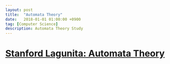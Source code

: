 ```yaml
---
layout: post
title:  "Automata Theory"
date:   2018-01-01 01:00:00 +0900
tag: [Computer Science]
description: Automata Theory Study
---
```


# [Stanford Lagunita: Automata Theory](https://lagunita.stanford.edu/courses/course-v1:ComputerScience+Automata+SelfPaced/about)
